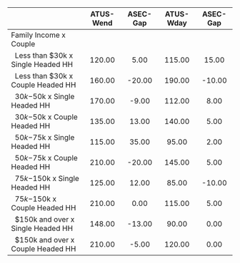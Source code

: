 
|                      |    ATUS-Wend |     ASEC-Gap |    ATUS-Wday |     ASEC-Gap |
| -------------------- | :----------: | :----------: | :----------: | :----------: |
| Family Income x Couple |              |              |              |              |
| &nbsp;&nbsp;Less than $30k x Single Headed HH |       120.00 |         5.00 |       115.00 |        15.00 |
| &nbsp;&nbsp;Less than $30k x Couple Headed HH |       160.00 |       -20.00 |       190.00 |       -10.00 |
| &nbsp;&nbsp;$30k-$50k x Single Headed HH |       170.00 |        -9.00 |       112.00 |         8.00 |
| &nbsp;&nbsp;$30k-$50k x Couple Headed HH |       135.00 |        13.00 |       140.00 |         5.00 |
| &nbsp;&nbsp;$50k-$75k x Single Headed HH |       115.00 |        35.00 |        95.00 |         2.00 |
| &nbsp;&nbsp;$50k-$75k x Couple Headed HH |       210.00 |       -20.00 |       145.00 |         5.00 |
| &nbsp;&nbsp;$75k-$150k x Single Headed HH |       125.00 |        12.00 |        85.00 |       -10.00 |
| &nbsp;&nbsp;$75k-$150k x Couple Headed HH |       210.00 |         0.00 |       115.00 |         5.00 |
| &nbsp;&nbsp;$150k and over x Single Headed HH |       148.00 |       -13.00 |        90.00 |         0.00 |
| &nbsp;&nbsp;$150k and over x Couple Headed HH |       210.00 |        -5.00 |       120.00 |         0.00 |

